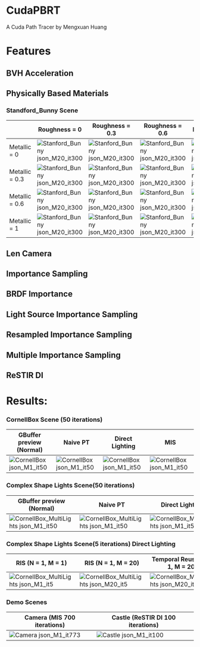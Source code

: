 CudaPBRT
======================

A Cuda Path Tracer by Mengxuan Huang

# Features

## BVH Acceleration

## Physically Based Materials

### Standford_Bunny Scene
| |Roughness = 0 | Roughness = 0.3 | Roughness = 0.6 | Roughness = 1 |
| ------------- |------------- |------------- | ------------- | ------------- |
| Metallic = 0|![Stanford_Bunny json_M20_it300](https://github.com/MengxuanHUANG/CudaPBRT/assets/53021701/abae57bf-3fff-4cb2-9728-a0b083815650)|![Stanford_Bunny json_M20_it300](https://github.com/MengxuanHUANG/CudaPBRT/assets/53021701/e84e729f-a58e-4a09-803d-13b3eb932c83)|![Stanford_Bunny json_M20_it300](https://github.com/MengxuanHUANG/CudaPBRT/assets/53021701/f9d5d053-d53c-4e03-916b-618fd898e1d1)|![Stanford_Bunny json_M20_it300](https://github.com/MengxuanHUANG/CudaPBRT/assets/53021701/7c8e6074-9ec1-47d6-baa3-6c18bdcbaf69)|
| Metallic = 0.3|![Stanford_Bunny json_M20_it300](https://github.com/MengxuanHUANG/CudaPBRT/assets/53021701/d90c26fe-9b09-4b14-b079-52f5dd52d633)|![Stanford_Bunny json_M20_it300](https://github.com/MengxuanHUANG/CudaPBRT/assets/53021701/225e7356-600a-426e-8763-5c5216257cd4)|![Stanford_Bunny json_M20_it300](https://github.com/MengxuanHUANG/CudaPBRT/assets/53021701/85b5d6cb-bef4-48e9-8476-c3e66e9f6487)|![Stanford_Bunny json_M20_it300](https://github.com/MengxuanHUANG/CudaPBRT/assets/53021701/dad2e30d-fff8-4b67-a310-32272c2f8e3f)|
| Metallic = 0.6|![Stanford_Bunny json_M20_it300](https://github.com/MengxuanHUANG/CudaPBRT/assets/53021701/66e233f7-3ea0-4bcd-8d64-4fe555e00b71)|![Stanford_Bunny json_M20_it300](https://github.com/MengxuanHUANG/CudaPBRT/assets/53021701/0143f4e9-aef9-4367-82ac-ed35d20a5860)|![Stanford_Bunny json_M20_it300](https://github.com/MengxuanHUANG/CudaPBRT/assets/53021701/4bcb2f4d-e492-42d1-9cba-33e538ed42ee)|![Stanford_Bunny json_M20_it300](https://github.com/MengxuanHUANG/CudaPBRT/assets/53021701/ddb726e7-20c1-4ce0-816c-336874227524)|
| Metallic = 1|![Stanford_Bunny json_M20_it300](https://github.com/MengxuanHUANG/CudaPBRT/assets/53021701/79bf23e1-0650-4bc4-8278-7353b91aa5b6)|![Stanford_Bunny json_M20_it300](https://github.com/MengxuanHUANG/CudaPBRT/assets/53021701/63761814-b4a6-4234-bd4b-4fdc31fbde5a)|![Stanford_Bunny json_M20_it300](https://github.com/MengxuanHUANG/CudaPBRT/assets/53021701/72791439-6589-4719-ae0e-94dc9d7ae512)|![Stanford_Bunny json_M20_it300](https://github.com/MengxuanHUANG/CudaPBRT/assets/53021701/728b536f-be8b-4f0b-bd9e-a337dda3b1c3)|

## Len Camera

## Importance Sampling

## BRDF Importance

## Light Source Importance Sampling

## Resampled Importance Sampling

## Multiple Importance Sampling

## ReSTIR DI

# Results:
### CornellBox Scene (50 iterations)
| GBuffer preview (Normal) | Naive PT | Direct Lighting | MIS |
| ------------- |------------- |------------- | ------------- |
|![CornellBox json_M1_it50](https://github.com/MengxuanHUANG/CudaPBRT/assets/53021701/719e72c8-527e-4695-9b9d-1256daf38733)|![CornellBox json_M1_it50](https://github.com/MengxuanHUANG/CudaPBRT/assets/53021701/36a23fd0-e6fa-46bd-a029-2b9ed361d2d1)|![CornellBox json_M1_it50](https://github.com/MengxuanHUANG/CudaPBRT/assets/53021701/aef201c7-09c7-45bc-961f-afa59dec2e5a)|![CornellBox json_M1_it50](https://github.com/MengxuanHUANG/CudaPBRT/assets/53021701/3e253bc9-c82f-4d45-bc65-9bce0e1bd289)|

### Complex Shape Lights Scene(50 iterations)
| GBuffer preview (Normal) | Naive PT | Direct Lighting | MIS | 
| ------------- |------------- |------------- | ------------- |
|![CornellBox_MultiLights json_M1_it50](https://github.com/MengxuanHUANG/CudaPBRT/assets/53021701/609f8e57-9ac4-4672-a5a7-4f7cf4e2a9e0)|![CornellBox_MultiLights json_M1_it50](https://github.com/MengxuanHUANG/CudaPBRT/assets/53021701/20d49b5f-a09a-4224-8f4d-ba5c883482dd)|![CornellBox_MultiLights json_M1_it50](https://github.com/MengxuanHUANG/CudaPBRT/assets/53021701/cca75555-ac25-465c-9aa7-4a543fab8ecb)|![CornellBox_MultiLights json_M1_it50](https://github.com/MengxuanHUANG/CudaPBRT/assets/53021701/a5ae439d-94ee-40db-841f-0008fbbd6cf2)|

### Complex Shape Lights Scene(5 iterations) Direct Lighting
| RIS (N = 1, M = 1) | RIS (N = 1, M = 20) | Temporal Reuse (N = 1, M = 20) | Spatial Reuse (N = 1, M = 20) | ReSTIR DI (N = 1, M = 20)|
| ------------- |------------- |------------- | ------------- | ------------- |
|![CornellBox_MultiLights json_M1_it5](https://github.com/MengxuanHUANG/CudaPBRT/assets/53021701/b4403299-71f1-4abb-b742-89e8f1d5701b)|![CornellBox_MultiLights json_M20_it5](https://github.com/MengxuanHUANG/CudaPBRT/assets/53021701/c6f552fb-cb9b-436e-ad76-bc1b0542584d)|![CornellBox_MultiLights json_M20_it5](https://github.com/MengxuanHUANG/CudaPBRT/assets/53021701/7b77c9f9-d1eb-4391-bf89-94a3775b3c2f)|![CornellBox_MultiLights json_M20_it5](https://github.com/MengxuanHUANG/CudaPBRT/assets/53021701/576fe7f7-678d-4fd1-9a59-246b13d8788a)|![CornellBox_MultiLights json_M20_it5](https://github.com/MengxuanHUANG/CudaPBRT/assets/53021701/c8274785-c0ed-498b-9778-f6bdc6bc9662)|

### Demo Scenes
| Camera (MIS 700 iterations) | Castle (ReSTIR DI 100 iterations) |
| ------------- |------------- |
|![Camera json_M1_it773](https://github.com/MengxuanHUANG/CudaPBRT/assets/53021701/0159d4f4-5933-479b-b0ab-50d797ee8a04)|![Castle json_M1_it100](https://github.com/MengxuanHUANG/CudaPBRT/assets/53021701/7b31a931-417e-4d46-b729-0582f071d757)|
